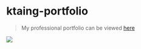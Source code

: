 # ktaing-portfolio

> My professional portfolio can be viewed [here](https://kristinataing.herokuapp.com/)

![](demo.gif)